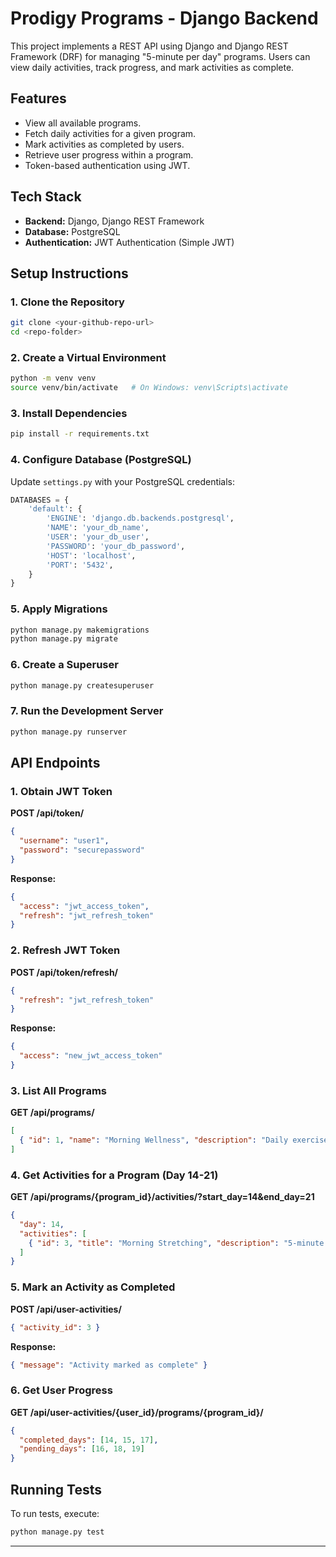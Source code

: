 # Prodigy Programs - Django Backend

This project implements a REST API using Django and Django REST Framework (DRF) for managing "5-minute per day" programs. Users can view daily activities, track progress, and mark activities as complete.

## Features
- View all available programs.
- Fetch daily activities for a given program.
- Mark activities as completed by users.
- Retrieve user progress within a program.
- Token-based authentication using JWT.

## Tech Stack
- **Backend:** Django, Django REST Framework
- **Database:** PostgreSQL
- **Authentication:** JWT Authentication (Simple JWT)

## Setup Instructions

### 1. Clone the Repository
```bash
git clone <your-github-repo-url>
cd <repo-folder>
```

### 2. Create a Virtual Environment
```bash
python -m venv venv
source venv/bin/activate   # On Windows: venv\Scripts\activate
```

### 3. Install Dependencies
```bash
pip install -r requirements.txt
```

### 4. Configure Database (PostgreSQL)
Update `settings.py` with your PostgreSQL credentials:
```python
DATABASES = {
    'default': {
        'ENGINE': 'django.db.backends.postgresql',
        'NAME': 'your_db_name',
        'USER': 'your_db_user',
        'PASSWORD': 'your_db_password',
        'HOST': 'localhost',
        'PORT': '5432',
    }
}
```

### 5. Apply Migrations
```bash
python manage.py makemigrations
python manage.py migrate
```

### 6. Create a Superuser
```bash
python manage.py createsuperuser
```

### 7. Run the Development Server
```bash
python manage.py runserver
```

## API Endpoints

### 1. Obtain JWT Token
**POST /api/token/**
```json
{
  "username": "user1",
  "password": "securepassword"
}
```
**Response:**
```json
{
  "access": "jwt_access_token",
  "refresh": "jwt_refresh_token"
}
```

### 2. Refresh JWT Token
**POST /api/token/refresh/**
```json
{
  "refresh": "jwt_refresh_token"
}
```
**Response:**
```json
{
  "access": "new_jwt_access_token"
}
```

### 3. List All Programs
**GET /api/programs/**
```json
[
  { "id": 1, "name": "Morning Wellness", "description": "Daily exercises." }
]
```

### 4. Get Activities for a Program (Day 14-21)
**GET /api/programs/{program_id}/activities/?start_day=14&end_day=21**
```json
{
  "day": 14,
  "activities": [
    { "id": 3, "title": "Morning Stretching", "description": "5-minute exercise." }
  ]
}
```

### 5. Mark an Activity as Completed
**POST /api/user-activities/**
```json
{ "activity_id": 3 }
```
**Response:**
```json
{ "message": "Activity marked as complete" }
```

### 6. Get User Progress
**GET /api/user-activities/{user_id}/programs/{program_id}/**
```json
{
  "completed_days": [14, 15, 17],
  "pending_days": [16, 18, 19]
}
```

## Running Tests
To run tests, execute:
```bash
python manage.py test
```

---

